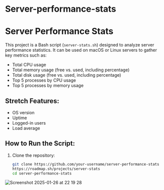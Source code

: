 # Server-performance-stats

# Server Performance Stats

This project is a Bash script (`server-stats.sh`) designed to analyze server performance statistics. It can be used on macOS or Linux servers to gather key metrics such as:

- Total CPU usage
- Total memory usage (free vs. used, including percentage)
- Total disk usage (free vs. used, including percentage)
- Top 5 processes by CPU usage
- Top 5 processes by memory usage

## Stretch Features:
- OS version
- Uptime
- Logged-in users
- Load average

## How to Run the Script:
1. Clone the repository:
   ```bash
   git clone https://github.com/your-username/server-performance-stats
   https://roadmap.sh/projects/server-stats
   cd server-performance-stats
![Screenshot 2025-01-26 at 22 19 28](https://github.com/user-attachments/assets/48943ce4-98df-45c4-8d66-ea09f526709c)
